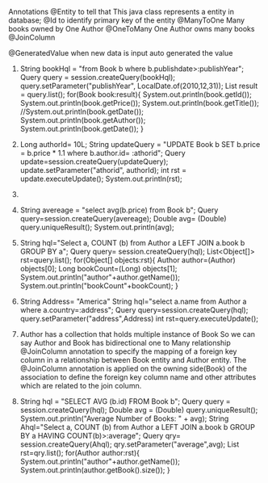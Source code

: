 Annotations
 @Entity
to tell that This java class represents a entity in database;
@Id
 to identify primary key of the entity
@ManyToOne
Many books owned by One Author
@OneToMany
One Author owns many books
@JoinColumn

@GeneratedValue
when new data is input auto generated the value 

   1)    String bookHql = "from Book b where b.publishdate>:publishYear";
         Query query = session.createQuery(bookHql);
         query.setParameter("publishYear", LocalDate.of(2010,12,31));
         List<Book> result = query.list();
                  for(Book book:result){
                      System.out.println(book.getId());
                      System.out.println(book.getPrice());
                      System.out.println(book.getTitle());
                      //System.out.println(book.getDate());
                      System.out.println(book.getAuthor());
                      System.out.println(book.getDate());
                  }
                 
   2) Long authorId= 10L;
      String updateQuery = "UPDATE Book b SET b.price = b.price * 1.1 where b.author.id= :athorid";
      Query update=session.createQuery(updateQuery);
      update.setParameter("athorid", authorId);
      int rst = update.executeUpdate();
      System.out.println(rst);
3) 
4) String avereage = "select avg(b.price) from Book b";
   Query query=session.createQuery(avereage);
   Double avg= (Double) query.uniqueResult();
   System.out.println(avg);
5)   String hql="Select a, COUNT (b) from Author a LEFT JOIN a.book b GROUP BY a";
     Query query= session.createQuery(hql);
     List<Object[]> rst=query.list();
     for(Object[] objects:rst){
     Author author=(Author) objects[0];
     Long bookCount=(Long) objects[1];
     System.out.println("author"+author.getName());
     System.out.println("bookCount"+bookCount);
     } 
6)  String Address= "America"
    String hql="select a.name from Author a where a.country=:address";
    Query query=session.createQuery(hql);
    query.setParameter("address",Address)
    int rst=query.executeUpdate();

7)
    Author  has a collection that holds multiple instance of Book  So we can say Author and Book has bidirectional  one to Many relationship
   @JoinColumn annotation to specify the mapping of a foreign key column in a relationship between 
   Book entity and Author entity. The @JoinColumn annotation is applied on the owning side(Book) of the association to define
   the foreign key column name and other attributes which are related to the join column.

8) String hql = "SELECT AVG (b.id) FROM Book b";
    Query query = session.createQuery(hql);
    Double avg = (Double) query.uniqueResult();
        System.out.println("Average Number of Books: " + avg);
        String Ahql="Select a, COUNT (b) from Author a LEFT JOIN a.book b GROUP BY a HAVING COUNT(b)>:average";
        Query qry= session.createQuery(Ahql);
        qry.setParameter("average",avg);
        List<Author> rst=qry.list();
        for(Author author:rst){
           System.out.println("author"+author.getName());
           System.out.println(author.getBook().size());
}
